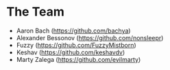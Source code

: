 # The Team

* Aaron Bach (https://github.com/bachya)
* Alexander Bessonov (https://github.com/nonsleepr)
* Fuzzy (https://github.com/FuzzyMistborn)
* Keshav (https://github.com/keshavdv)
* Marty Zalega (https://github.com/evilmarty)
